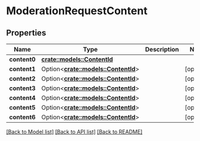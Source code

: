 # ModerationRequestContent

## Properties

Name | Type | Description | Notes
------------ | ------------- | ------------- | -------------
**content0** | [**crate::models::ContentId**](ContentId.md) |  | 
**content1** | Option<[**crate::models::ContentId**](ContentId.md)> |  | [optional]
**content2** | Option<[**crate::models::ContentId**](ContentId.md)> |  | [optional]
**content3** | Option<[**crate::models::ContentId**](ContentId.md)> |  | [optional]
**content4** | Option<[**crate::models::ContentId**](ContentId.md)> |  | [optional]
**content5** | Option<[**crate::models::ContentId**](ContentId.md)> |  | [optional]
**content6** | Option<[**crate::models::ContentId**](ContentId.md)> |  | [optional]

[[Back to Model list]](../README.md#documentation-for-models) [[Back to API list]](../README.md#documentation-for-api-endpoints) [[Back to README]](../README.md)


